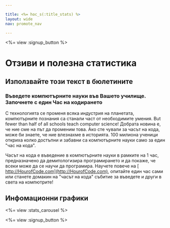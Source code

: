 ```yaml
---

title: <%= hoc_s(:title_stats) %>
layout: wide
nav: promote_nav

---
```


<a id="blurb"></a>

<%= view :signup_button %>

# Отзиви и полезна статистика

## Използвайте този текст в бюлетините

### Въведете компютърните науки във Вашето училище. Започнете с един Час на кодирането

С технологията се променя всяка индустрия на планетата, компютърните познания са станали част от необходимите умения. But fewer than half of all schools teach computer science! Добрата новина е, че ние сме на път да променим това. Ако сте чували за часът на кода, може би знаете, че ние влезнахме в историята. 100 милиона ученици откриха колко достъпни и забавни са компютърните науки само за един "час на кода".

Часът на кода е въведение в компютърните науки в рамките на 1 час, предназначено да демитологизира програмирането и да покаже, че всеки може да се научи да програмира. Научете повече на [ http://HourofCode.com](http://HourofCode.com), опитайте един час сами или станете домакин на "часът на кода" събитие за въведете и други в света на компютрите!

<a id="infographics"></a>

## Инфомационни графики

<%= view :stats_carousel %>

<%= view :signup_button %>